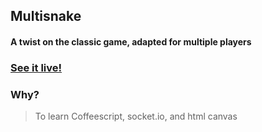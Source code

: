 ## Multisnake
#### A twist on the classic game, adapted for multiple players


### [See it live!](http://multisnake.herokuapp.com)


### Why?
> To learn Coffeescript, socket.io, and html canvas

